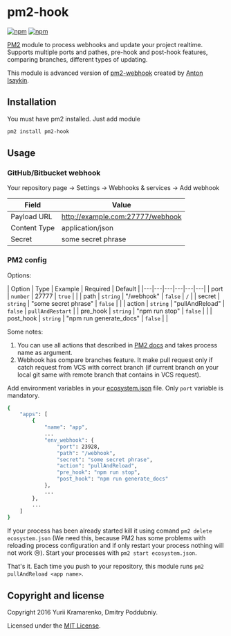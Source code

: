 # pm2-hook

[![npm](https://img.shields.io/npm/v/pm2-hook.svg)](https://www.npmjs.com/package/pm2-hook)
[![npm](https://img.shields.io/npm/dm/pm2-hook.svg)](https://www.npmjs.com/package/pm2-hook)

[PM2](https://github.com/Unitech/pm2) module to process webhooks and update your project realtime. Supports multiple ports and pathes, pre-hook and post-hook features, comparing branches, different types of updating.

This module is advanced version of [pm2-webhook](https://github.com/oowl/pm2-webhook) created by [Anton Isaykin](https://github.com/oowl).

## Installation

You must have pm2 installed. Just add module

```sh
pm2 install pm2-hook
```

## Usage

### GitHub/Bitbucket webhook

Your repository page → Settings → Webhooks & services → Add webhook

| Field | Value |
|---|---|
| Payload URL | http://example.com:27777/webhook |
| Content Type | application/json |
| Secret | some secret phrase |

### PM2 config

Options:

| Option | Type | Example | Required | Default |
|---|---|---|---|---|---|
| port | `number` | 27777 | `true` | |
| path | `string` | "/webhook" | `false` | `/` |
| secret | `string` | "some secret phrase" | `false` | |
| action | `string` | "pullAndReload" | `false` | `pullAndRestart` |
| pre_hook | `string` | "npm run stop" | `false` | |
| post_hook | `string` | "npm run generate_docs" | `false` | |

Some notes:

1. You can use all actions that described in [PM2 docs](http://pm2.keymetrics.io/docs/usage/pm2-api/) and takes process name as argument.
2. Webhook has compare branches feature. It make pull request only if catch request from VCS with correct branch (if current branch on your local git same with remote branch that contains in VCS request).

Add environment variables in your [ecosystem.json](http://pm2.keymetrics.io/docs/usage/application-declaration/) file. Only `port` variable is mandatory.

```sh
{
    "apps": [
        {
            "name": "app",
            ...
            "env_webhook": {
                "port": 23928,
                "path": "/webhook",
                "secret": "some secret phrase",
                "action": "pullAndReload",
                "pre_hook": "npm run stop",
                "post_hook": "npm run generate_docs"
            },
            ...
        },
        ...
    ]
}
```
If your process has been already started kill it using comand `pm2 delete ecosystem.json` (We need this, because PM2 has some problems with reloading process configuration and if only restart your process nothing will not work :cry:).
Start your processes with `pm2 start ecosystem.json`.

That's it. Each time you push to your repository, this module runs `pm2 pullAndReload <app name>`.

## Copyright and license

Copyright 2016 Yurii Kramarenko, Dmitry Poddubniy.

Licensed under the [MIT License](https://github.com/Dalas/pm2-webhook/blob/master/LICENSE).
